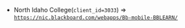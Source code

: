  - North Idaho College(`client_id=3033`) => [`https://nic.blackboard.com/webapps/Bb-mobile-BBLEARN/`](https://nic.blackboard.com/webapps/Bb-mobile-BBLEARN/)
